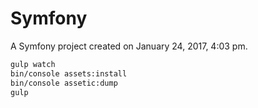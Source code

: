 Symfony
=======

A Symfony project created on January 24, 2017, 4:03 pm.


```sh
gulp watch
bin/console assets:install
bin/console assetic:dump
gulp
```